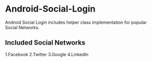 # Android-Social-Login  

Android Social Login includes helper class implementation for popular Social Networks.

## Included Social Networks  

1.Facebook
2.Twitter
3.Google
4.LinkedIn
